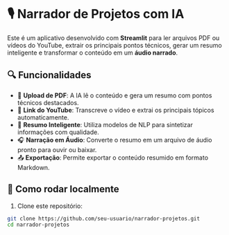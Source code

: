 # 🎙️ Narrador de Projetos com IA

Este é um aplicativo desenvolvido com **Streamlit** para ler arquivos PDF ou vídeos do YouTube, extrair os principais pontos técnicos, gerar um resumo inteligente e transformar o conteúdo em um **áudio narrado**.

## 🔍 Funcionalidades

- 📄 **Upload de PDF**: A IA lê o conteúdo e gera um resumo com pontos técnicos destacados.
- 🎥 **Link do YouTube**: Transcreve o vídeo e extrai os principais tópicos automaticamente.
- 🧠 **Resumo Inteligente**: Utiliza modelos de NLP para sintetizar informações com qualidade.
- 🎧 **Narração em Áudio**: Converte o resumo em um arquivo de áudio pronto para ouvir ou baixar.
- 📤 **Exportação**: Permite exportar o conteúdo resumido em formato Markdown.

## 🚀 Como rodar localmente

1. Clone este repositório:
```bash
git clone https://github.com/seu-usuario/narrador-projetos.git
cd narrador-projetos
